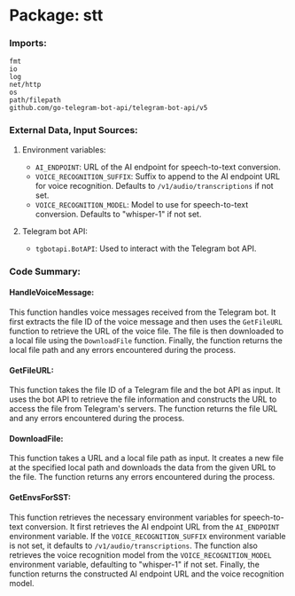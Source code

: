 # Package: stt

### Imports:

```
fmt
io
log
net/http
os
path/filepath
github.com/go-telegram-bot-api/telegram-bot-api/v5
```

### External Data, Input Sources:

1. Environment variables:
    - `AI_ENDPOINT`: URL of the AI endpoint for speech-to-text conversion.
    - `VOICE_RECOGNITION_SUFFIX`: Suffix to append to the AI endpoint URL for voice recognition. Defaults to `/v1/audio/transcriptions` if not set.
    - `VOICE_RECOGNITION_MODEL`: Model to use for speech-to-text conversion. Defaults to "whisper-1" if not set.

2. Telegram bot API:
    - `tgbotapi.BotAPI`: Used to interact with the Telegram bot API.

### Code Summary:

#### HandleVoiceMessage:

This function handles voice messages received from the Telegram bot. It first extracts the file ID of the voice message and then uses the `GetFileURL` function to retrieve the URL of the voice file. The file is then downloaded to a local file using the `DownloadFile` function. Finally, the function returns the local file path and any errors encountered during the process.

#### GetFileURL:

This function takes the file ID of a Telegram file and the bot API as input. It uses the bot API to retrieve the file information and constructs the URL to access the file from Telegram's servers. The function returns the file URL and any errors encountered during the process.

#### DownloadFile:

This function takes a URL and a local file path as input. It creates a new file at the specified local path and downloads the data from the given URL to the file. The function returns any errors encountered during the process.

#### GetEnvsForSST:

This function retrieves the necessary environment variables for speech-to-text conversion. It first retrieves the AI endpoint URL from the `AI_ENDPOINT` environment variable. If the `VOICE_RECOGNITION_SUFFIX` environment variable is not set, it defaults to `/v1/audio/transcriptions`. The function also retrieves the voice recognition model from the `VOICE_RECOGNITION_MODEL` environment variable, defaulting to "whisper-1" if not set. Finally, the function returns the constructed AI endpoint URL and the voice recognition model.



